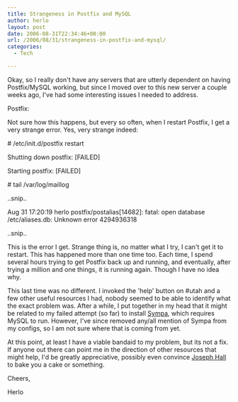 ```yaml
---
title: Strangeness in Postfix and MySQL
author: herlo
layout: post
date: 2006-08-31T22:34:46+00:00
url: /2006/08/31/strangeness-in-postfix-and-mysql/
categories:
  - Tech

---
```

Okay, so I really don't have any servers that are utterly dependent on having Postfix/MySQL working, but since I moved over to this new server a couple weeks ago, I've had some interesting issues I needed to address.

Postfix:

Not sure how this happens, but every so often, when I restart Postfix, I get a very strange error. Yes, very strange indeed:

\# /etc/init.d/postfix restart

Shutting down postfix: [FAILED]
  
Starting postfix: [FAILED]
  
\# tail /var/log/maillog

..snip..

Aug 31 17:20:19 herlo postfix/postalias[14682]: fatal: open database /etc/aliases.db: Unknown error 4294936318

..snip..

This is the error I get. Strange thing is, no matter what I try, I can't get it to restart. This has happened more than one time too. Each time, I spend several hours trying to get Postfix back up and running, and eventually, after trying a million and one things, it is running again. Though I have no idea why.

This last time was no different. I invoked the 'help' button on #utah and a few other useful resources I had, nobody seemed to be able to identify what the exact problem was. After a while, I put together in my head that it might be related to my failed attempt (so far) to install <a title="Sympa" target="_blank" href="http://www.sympa.org/">Sympa</a>, which requires MySQL to run. However, I've since removed any/all mention of Sympa from my configs, so I am not sure where that is coming from yet.

At this point, at least I have a viable bandaid to my problem, but its not a fix. If anyone out there can point me in the direction of other resources that might help, I'd be greatly appreciative, possibly even convince <a title="Joseph Hall" target="_blank" href="http://blog.josephhall.com">Joseph Hall</a> to bake you a cake or something.

Cheers,

Herlo